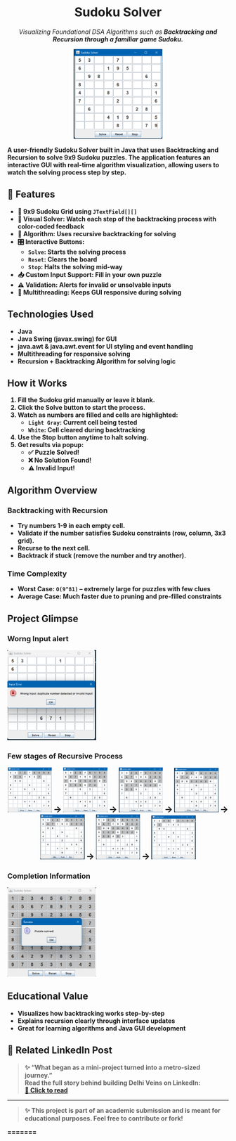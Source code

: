 <h1 align="center">Sudoku Solver</h1>
<p align="center">
  <em>Visualizing Foundational DSA Algorithms such as <b>Backtracking<b> and <b>Recursion<b> through a familiar game Sudoku.</em>
</p>

<p align="center">
  <img src="assets/valid-input-eg.png" width="40%" alt="Delhi Veins Banner"/>
</p>

A user-friendly **Sudoku Solver** built in Java that uses **Backtracking and Recursion** to solve 9x9 Sudoku puzzles. The application features an interactive GUI with real-time algorithm visualization, allowing users to watch the solving process step by step.

## 📌 Features

- 🔢 **9x9 Sudoku Grid** using `JTextField[][]`
- 🎨 **Visual Solver**: Watch each step of the backtracking process with color-coded feedback
- 🧠 **Algorithm**: Uses recursive backtracking for solving
- 🎛️ **Interactive Buttons**: 
  - `Solve`: Starts the solving process
  - `Reset`: Clears the board
  - `Stop`: Halts the solving mid-way
- 📥 **Custom Input Support**: Fill in your own puzzle
- ⚠️ **Validation**: Alerts for invalid or unsolvable inputs
- 🔄 **Multithreading**: Keeps GUI responsive during solving

## Technologies Used

- **Java**
- **Java Swing (javax.swing)** for GUI
- **java.awt & java.awt.event** for UI styling and event handling
- **Multithreading** for responsive solving
- **Recursion + Backtracking Algorithm** for solving logic

## How it Works

1. Fill the Sudoku grid manually or leave it blank.
2. Click the **Solve** button to start the process.
3. Watch as numbers are filled and cells are highlighted:
   - `Light Gray`: Current cell being tested
   - `White`: Cell cleared during backtracking
4. Use the **Stop** button anytime to halt solving.
5. Get results via popup:
   - ✅ Puzzle Solved!
   - ❌ No Solution Found!
   - ⚠️ Invalid Input!

## Algorithm Overview

### Backtracking with Recursion

- **Try** numbers 1-9 in each empty cell.
- **Validate** if the number satisfies Sudoku constraints (row, column, 3x3 grid).
- **Recurse** to the next cell.
- **Backtrack** if stuck (remove the number and try another).

### Time Complexity

- **Worst Case**: `O(9^81)` – extremely large for puzzles with few clues
- **Average Case**: Much faster due to pruning and pre-filled constraints

## Project Glimpse

### Worng Input alert
<img src="assets/wrong-input-alert.png" width="40%" alt="Dropdown selection"/>

### Few stages of Recursive Process
<p align="center"> <img src="assets/Recursion S1.png" width="20%" alt="Stage 1"/> <span style="font-weight:bold; font-size:20px;">→</span> <img src="assets/Recursion S2.png" width="20%" alt="Stage 2"/> <span style="font-weight:bold; font-size:20px;">→</span> <img src="assets/Recursion S3.png" width="20%" alt="Stage 3"/> <span style="font-weight:bold; font-size:20px;">→</span> <img src="assets/Recursion S4.png" width="20%" alt="Stage 4"/> <span style="font-weight:bold; font-size:20px;">→</span> <img src="assets/Recursion S5.png" width="20%" alt="Stage 5"/> <span style="font-weight:bold; font-size:20px;">→</span> <img src="assets/Recursion S6.png" width="20%" alt="Stage 6"/> <span style="font-weight:bold; font-size:20px;">→</span> <img src="assets/Recursion S7.png" width="20%%" alt="Stage 7"/> 
</p>

### Completion Information
<img src="assets/complete-info.png" width="40%" alt="Minimum Exchange"/>


## Educational Value

- Visualizes how backtracking works step-by-step
- Explains recursion clearly through interface updates
- Great for learning algorithms and Java GUI development

## 🔗 Related LinkedIn Post

> ✨ “What began as a mini-project turned into a metro-sized journey.”  
> Read the full story behind building **Delhi Veins** on LinkedIn:  
**[🔗 Click to read](https://www.linkedin.com/posts/diyumana-bhardwaj_dsa-dsainreallife-learnwithfun-activity-7334260088481730560-hkjp?utm_source=share&utm_medium=member_desktop&rcm=ACoAAESuVMMBVZc_3wpWPqClK3GIK4xugcX6uHU)**

---

> ✨ This project is part of an academic submission and is meant for educational purposes. Feel free to contribute or fork!

=======

